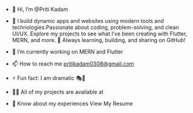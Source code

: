 - 👋 Hi, I’m @Priti Kadam

- 👀 I build dynamic apps and websites using modern tools and technologies.Passionate about coding, problem-solving, and clean UI/UX.
Explore my projects to see what I’ve been creating with Flutter, MERN, and more.
📌 Always learning, building, and sharing on GitHub!
- 🌱 I’m currently working on MERN and Flutter 
- 📫 How to reach me pritikadam0308@gmail.com
- ⚡ Fun fact: I am dramatic 🎭🤗
- 👨‍💻 All of my projects are available at
- 📄 Know about my experiences View My Resume 


<!---
Priti0308/Priti0308 is a ✨ special ✨ repository because its `README.md` (this file) appears on your GitHub profile.
You can click the Preview link to take a look at your changes.
--->
